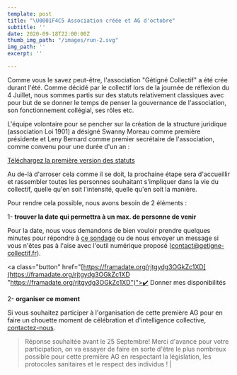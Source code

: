 ```yaml
---
template: post
title: "\U0001F4C5 Association créée et AG d'octobre"
subtitle: ''
date: 2020-09-18T22:00:00Z
thumb_img_path: "/images/run-2.svg"
img_path: ''
excerpt: ''

---
```

Comme vous le savez peut-être, l'association "Gétigné Collectif" a été crée durant l'été. Comme décidé par le collectif lors de la journée de réflexion du 4 Juillet, nous sommes partis sur des statuts relativement classiques avec pour but de se donner le temps de penser la gouvernance de l'association, son fonctionnement collégial, ses rôles etc.

L'équipe volontaire pour se pencher sur la création de la structure juridique (association Loi 1901) a désigné Swanny Moreau comme première présidente et Leny Bernard comme premier secrétaire de l'association, comme convenu pour une durée d'un an :

[Téléchargez la première version des statuts](https://nextcloud.transition-citoyenne.org/index.php/s/MsGxf3kpMPwfHYW?path=%2FCollectif%20citoyen%20G%C3%A9tign%C3%A9%2FAssociation#pdfviewer)

Au de-là d'arroser cela comme il se doit, la prochaine étape sera d'accueillir et rassembler toutes les personnes souhaitant s'impliquer dans la vie du collectif, quelle qu'en soit l'intensité, quelle qu'en soit la manière.

Pour rendre cela possible, nous avons besoin de 2 éléments :

1- **trouver la date qui permettra à un max. de personne de venir**

Pour la date, nous vous demandons de bien vouloir prendre quelques minutes pour répondre à [ce sondage](https://framadate.org/rjtgydg3OGkZc1XD) ou de nous envoyer un message si vous n'êtes pas à l'aise avec l'outil numérique proposé (contact@getigne-collectif.fr).

<a class="button" href="[https://framadate.org/rjtgydg3OGkZc1XD](https://framadate.org/rjtgydg3OGkZc1XD "https://framadate.org/rjtgydg3OGkZc1XD")">✔️ Donner mes disponibilités</a>

2- **organiser ce moment**

Si vous souhaitez participer à l'organisation de cette première AG pour en faire un chouette moment de célébration et d'intelligence collective, [contactez-nous](https://getigne-collectif.fr/contact/ "Contactez-nous").

> Réponse souhaitée avant le 25 Septembre! Merci d'avance pour votre participation, on va essayer de faire en sorte d'être le plus nombreux possible pour cette première AG en respectant la législation, les protocoles sanitaires et le respect des individus ! |